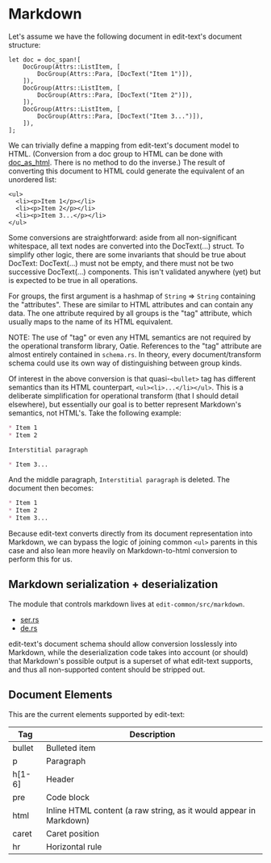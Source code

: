 # Markdown

Let's assume we have the following document in edit-text's document structure:

```
let doc = doc_span![
    DocGroup(Attrs::ListItem, [
        DocGroup(Attrs::Para, [DocText("Item 1")]),
    ]),
    DocGroup(Attrs::ListItem, [
        DocGroup(Attrs::Para, [DocText("Item 2")]),
    ]),
    DocGroup(Attrs::ListItem, [
        DocGroup(Attrs::Para, [DocText("Item 3...")]),
    ]),
];
```

We can trivially define a mapping from edit-text's document model to HTML. (Conversion from a doc group to HTML can be done with [doc_as_html](http://docs.edit.io/crates/edit_common/fn.doc_as_html.html). There is no method to do the inverse.) The result of converting this document to HTML could generate the equivalent of an unordered list:

```
<ul>
  <li><p>Item 1</p></li>
  <li><p>Item 2</p></li>
  <li><p>Item 3...</p></li>
</ul>
```

Some conversions are straightforward: aside from all non-significant whitespace, all text nodes are converted into the DocText(...) struct. To simplify other logic, there are some invariants that should be true about DocText: DocText(...) must not be empty, and there must not be two successive DocText(...) components. This isn't validated anywhere (yet) but is expected to be true in all operations.

For groups, the first argument is a hashmap of `String` => `String` containing the "attributes". These are similar to HTML attributes and can contain any data. The one attribute required by all groups is the "tag" attribute, which usually maps to the name of its HTML equivalent.

NOTE: The use of "tag" or even any HTML semantics are not required by the operational transform library, Oatie. References to the "tag" attribute are almost entirely contained in `schema.rs`. In theory, every document/transform schema could use its own way of distinguishing between group kinds.

Of interest in the above conversion is that quasi-`<bullet>` tag has different semantics than its HTML counterpart, `<ul><li>...</li></ul>`. This is a deliberate simplification for operational transform (that I should detail elsewhere), but essentially our goal is to better represent Markdown's semantics, not HTML's. Take the following example:

```md
* Item 1
* Item 2

Interstitial paragraph

* Item 3...
```

And the middle paragraph, `Interstitial paragraph` is deleted. The document then becomes:

```md
* Item 1
* Item 2
* Item 3...
```

Because edit-text converts directly from its document representation into Markdown, we can bypass the logic of joining common `<ul>` parents in this case and also lean more heavily on Markdown-to-html conversion to perform this for us.

## Markdown serialization + deserialization

The module that controls markdown lives at `edit-common/src/markdown`.

* [ser.rs](https://github.com/tcr/edit-text/blob/master/edit-common/src/markdown/ser.rs)
* [de.rs](https://github.com/tcr/edit-text/blob/master/edit-common/src/markdown/de.rs)

edit-text's document schema should allow conversion losslessly into Markdown, while the deserialization code takes into account (or should) that Markdown's possible output is a superset of what edit-text supports, and thus all non-supported content should be stripped out.

## Document Elements

This are the current elements supported by edit-text:

| Tag | Description |
|-----|-------------|
| bullet | Bulleted item
| p | Paragraph
| h[1-6] | Header
| pre | Code block
| html | Inline HTML content (a raw string, as it would appear in Markdown)
| caret | Caret position
| hr | Horizontal rule
